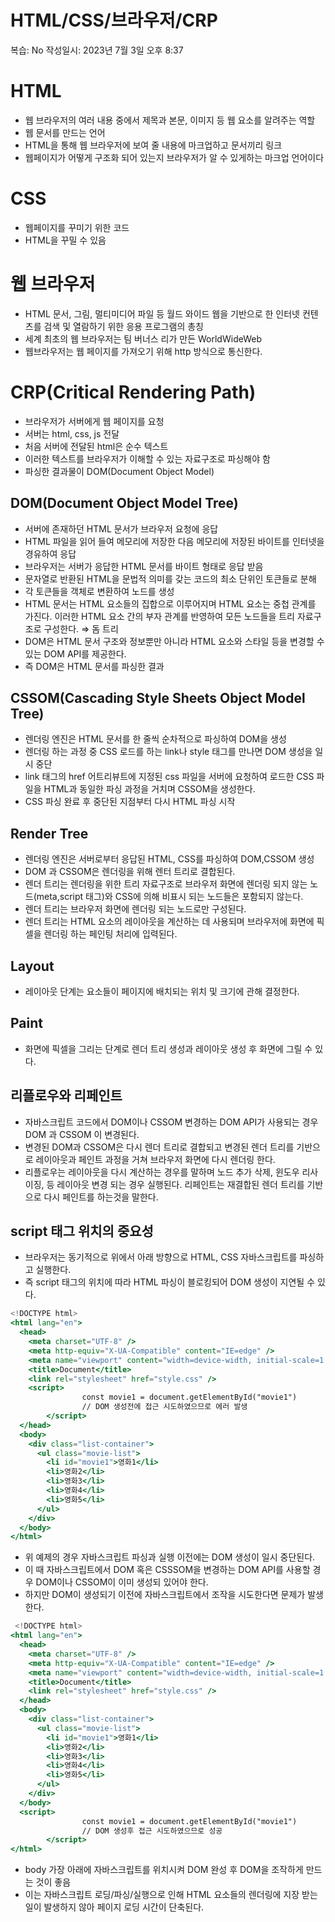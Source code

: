 # HTML/CSS/브라우저/CRP

복습: No
작성일시: 2023년 7월 3일 오후 8:37

# HTML

- 웹 브라우저의 여러 내용 중에서 제목과 본문, 이미지 등 웹 요소를 알려주는 역할
- 웹 문서를 만드는 언어
- HTML을 통해 웹  브라우저에 보여 줄 내용에 마크업하고 문서끼리 링크
- 웹페이지가 어떻게 구조화 되어 있는지 브라우저가 알 수 있게하는 마크업 언어이다

# CSS

- 웹페이지를 꾸미기 위한 코드
- HTML을 꾸밀 수 있음

# 웹 브라우저

- HTML 문서, 그림, 멀티미디어 파일 등 월드 와이드 웹을 기반으로 한 인터넷 컨텐츠를 검색 및 열람하기 위한 응용 프로그램의 총칭
- 세계 최초의 웹 브라우저는 팀 버너스 리가 만든 WorldWideWeb
- 웹브라우저는 웹 페이지를 가져오기 위해 http 방식으로 통신한다.

# CRP(Critical Rendering Path)

- 브라우저가 서버에게 웹 페이지를 요청
- 서버는 html, css, js 전달
- 처음 서버에 전달된 html은 순수 텍스트
- 이러한 텍스트를 브라우저가 이해할 수 있는 자료구조로 파싱해야 함
- 파싱한 결과물이 DOM(Document Object Model)

## DOM(Document Object Model Tree)

- 서버에 존재하던 HTML 문서가 브라우저 요청에 응답
- HTML  파일을 읽어 들여 메모리에 저장한 다음 메모리에 저장된 바이트를 인터넷을 경유하여 응답
- 브라우저는 서버가 응답한 HTML 문서를 바이트 형태로 응답 받음
- 문자열로 반환된 HTML을 문법적 의미를 갖는 코드의 최소 단위인 토큰들로 분해
- 각 토큰들을 객체로 변환하여 노드를 생성
- HTML 문서는 HTML 요소들의 집합으로 이루어지며 HTML 요소는 중첩 관계를 가진다. 이러한 HTML 요소 간의 부자 관계를 반영하여 모든 노드들을 트리 자료구조로 구성한다. ⇒ 돔 트리
- DOM은 HTML 문서 구조와 정보뿐만 아니라  HTML 요소와 스타일 등을 변경할 수 있는 DOM API를 제공한다.
- 즉 DOM은 HTML 문서를 파싱한 결과

## CSSOM(Cascading Style Sheets Object Model Tree)

- 렌더링 엔진은 HTML 문서를 한 줄씩 순차적으로 파싱하여  DOM을 생성
- 렌더링 하는 과정 중 CSS 로드를 하는 link나 style 태그를 만나면 DOM 생성을 일시 중단
- link 태그의 href 어트리뷰트에 지정된 css 파일을 서버에 요청하여 로드한 CSS 파일을 HTML과 동일한 파싱 과정을 거치며 CSSOM을 생성한다.
- CSS 파싱 완료 후 중단된 지점부터 다시 HTML 파싱 시작

## Render Tree

- 렌더링 엔진은 서버로부터 응답된 HTML, CSS를 파싱하여 DOM,CSSOM 생성
- DOM 과 CSSOM은 렌더링을 위해 렌터 트리로 결합된다.
- 렌더 트리는 렌더링을 위한 트리 자료구조로 브라우저 화면에 렌더링 되지 않는 노드(meta,script 태그)와 CSS에 의해 비표시 되는 노드들은 포함되지 않는다.
- 렌더 트리는 브라우저 화면에 렌더링 되는 노드로만 구성된다.
- 렌더 트리는 HTML 요소의 레이아웃을 계산하는 데 사용되며 브라우저에 화면에 픽셀을 렌더링 하는 페인팅 처리에 입력된다.

## Layout

- 레이아웃 단계는 요소들이 페이지에 배치되는 위치 및 크기에 관해 결정한다.

## Paint

- 화면에 픽셀을 그리는 단계로 렌더 트리 생성과 레이아웃 생성 후 화면에 그릴 수 있다.

## 리플로우와 리페인트

- 자바스크립트 코드에서 DOM이나 CSSOM 변경하는 DOM API가 사용되는 경우 DOM 과 CSSOM 이 변경된다.
- 변경된 DOM과 CSSOM은 다시 렌더 트리로 결합되고 변경된 렌더 트리를 기반으로 레이아웃과 페인트 과정을 거쳐 브라우저 화면에 다시 렌더링 한다.
- 리플로우는 레이아웃을 다시 계산하는 경우를 말하며 노드 추가 삭제, 윈도우 리사이징, 등 레이아웃 변경 되는 경우 실행된다. 리페인트는 재결합된 렌더 트리를 기반으로 다시 페인트를 하는것을 말한다.

## script 태그 위치의 중요성

- 브라우저는 동기적으로 위에서 아래 방향으로 HTML, CSS 자바스크립트를 파싱하고 실행한다.
- 즉 script 태그의 위치에 따라 HTML 파싱이 블로킹되어 DOM 생성이 지연될 수 있다.

```jsx
<!DOCTYPE html>
<html lang="en">
  <head>
    <meta charset="UTF-8" />
    <meta http-equiv="X-UA-Compatible" content="IE=edge" />
    <meta name="viewport" content="width=device-width, initial-scale=1.0" />
    <title>Document</title>
    <link rel="stylesheet" href="style.css" />
    <script>
				const movie1 = document.getElementById("movie1")
				// DOM 생성전에 접근 시도하였으므로 에러 발생
		</script>
  </head>
  <body>
    <div class="list-container">
      <ul class="movie-list">
        <li id="movie1">영화1</li>
        <li>영화2</li>
        <li>영화3</li>
        <li>영화4</li>
        <li>영화5</li>
      </ul>
    </div>
  </body>
</html>
```

- 위 예제의 경우 자바스크립트 파싱과 실행 이전에는 DOM 생성이 일시 중단된다.
- 이 때 자바스크립트에서 DOM 혹은 CSSSOM을 변경하는 DOM API를 사용할 경우 DOM이나 CSSOM이 이미 생성되 있어야 한다.
- 하지만 DOM이 생성되기 이전에 자바스크립트에서 조작을 시도한다면 문제가 발생한다.

```jsx
 <!DOCTYPE html>
<html lang="en">
  <head>
    <meta charset="UTF-8" />
    <meta http-equiv="X-UA-Compatible" content="IE=edge" />
    <meta name="viewport" content="width=device-width, initial-scale=1.0" />
    <title>Document</title>
    <link rel="stylesheet" href="style.css" />
  </head>
  <body>
    <div class="list-container">
      <ul class="movie-list">
        <li id="movie1">영화1</li>
        <li>영화2</li>
        <li>영화3</li>
        <li>영화4</li>
        <li>영화5</li>
      </ul>
    </div>
  </body>
  <script>
				const movie1 = document.getElementById("movie1")
				// DOM 생성후 접근 시도하였으므로 성공
		</script>
</html>
```

- body 가장 아래에 자바스크립트를 위치시켜 DOM 완성 후 DOM을 조작하게 만드는 것이 좋음
- 이는 자바스크립트 로딩/파싱/실행으로 인해  HTML 요소들의 렌더링에 지장 받는 일이 발생하지 않아 페이지 로딩 시간이 단축된다.